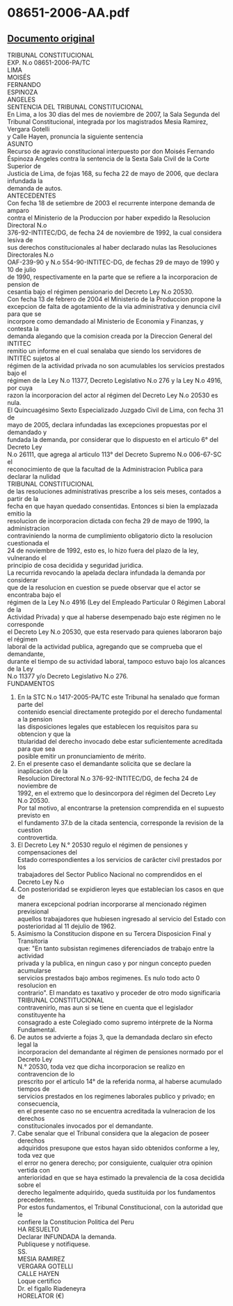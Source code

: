 
08651-2006-AA.pdf
=================
  
[Documento original](https://tc.gob.pe/jurisprudencia/2008/08651-2006-AA.pdf)  
---  
TRIBUNAL CONSTITUCIONAL  
EXP. N.o 08651-2006-PA/TC  
LIMA  
MOISÉS  
FERNANDO  
ESPINOZA  
ANGELES  
SENTENCIA DEL TRIBUNAL CONSTITUCIONAL  
En Lima, a los 30 dias del mes de noviembre de 2007, la Sala Segunda del  
Tribunal Constitucional, integrada por los magistrados Mesia Ramirez, Vergara Gotelli  
y Calle Hayen, pronuncia la siguiente sentencia  
ASUNTO  
Recurso de agravio constitucional interpuesto por don Moisés Fernando  
Éspinoza Angeles contra la sentencia de la Sexta Sala Civil de la Corte Superior de  
Justicia de Lima, de fojas 168, su fecha 22 de mayo de 2006, que declara infundada la  
demanda de autos.  
ANTECEDENTES  
Con fecha 18 de setiembre de 2003 el recurrente interpone demanda de amparo  
contra el Ministerio de la Produccion por haber expedido la Resolucion Directoral N.o  
376-92-INTITEC/DG, de fecha 24 de noviembre de 1992, la cual considera lesiva de  
sus derechos constitucionales al haber declarado nulas las Resoluciones Directorales N.o  
OAF-239-90 y N.o 554-90-INTITEC-DG, de fechas 29 de mayo de 1990 y 10 de julio  
de 1990, respectivamente en la parte que se refiere a la incorporacion de pension de  
cesantia bajo el régimen pensionario del Decreto Ley N.o 20530.  
Con fecha 13 de febrero de 2004 el Ministerio de la Produccion propone la  
excepcion de falta de agotamiento de la via administrativa y denuncia civil para que se  
incorpore como demandado al Ministerio de Economia y Finanzas, y contesta la  
demanda alegando que la comision creada por la Direccion General del INTITEC  
remitio un informe en el cual senalaba que siendo los servidores de INTITEC sujetos al  
régimen de la actividad privada no son acumulables los servicios prestados bajo el  
régimen de la Ley N.o 11377, Decreto Legislativo N.o 276 y la Ley N.o 4916, por cuya  
razon la incorporacion del actor al régimen del Decreto Ley N.o 20530 es nula.  
El Quincuagésimo Sexto Especializado Juzgado Civil de Lima, con fecha 31 de  
mayo de 2005, declara infundadas las excepciones propuestas por el demandado y  
fundada la demanda, por considerar que lo dispuesto en el articulo 6° del Decreto Ley  
N.o 26111, que agrega al articulo 113° del Decreto Supremo N.o 006-67-SC el  
reconocimiento de que la facultad de la Administracion Publica para declarar la nulidad  
TRIBUNAL CONSTITUCIONAL  
de las resoluciones administrativas prescribe a los seis meses, contados a partir de la  
fecha en que hayan quedado consentidas. Entonces si bien la emplazada emitio la  
resolucion de incorporacion dictada con fecha 29 de mayo de 1990, la administracion  
contraviniendo la norma de cumplimiento obligatorio dicto la resolucion cuestionada el  
24 de noviembre de 1992, esto es, lo hizo fuera del plazo de la ley, vulnerando el  
principio de cosa decidida y seguridad juridica.  
La recurrida revocando la apelada declara infundada la demanda por considerar  
que de la resolucion en cuestion se puede observar que el actor se encontraba bajo el  
régimen de la Ley N.o 4916 (Ley del Empleado Particular 0 Régimen Laboral de la  
Actividad Privada) y que al haberse desempenado bajo este régimen no le corresponde  
el Decreto Ley N.o 20530, que esta reservado para quienes laboraron bajo el régimen  
laboral de la actividad publica, agregando que se comprueba que el demandante,  
durante el tiempo de su actividad laboral, tampoco estuvo bajo los alcances de la Ley  
N.o 11377 y/o Decreto Legislativo N.o 276.  
FUNDAMENTOS  
1. En la STC N.o 1417-2005-PA/TC este Tribunal ha senalado que forman parte del  
contenido esencial directamente protegido por el derecho fundamental a la pension  
las disposiciones legales que establecen los requisitos para su obtencion y que la  
titularidad del derecho invocado debe estar suficientemente acreditada para que sea  
posible emitir un pronunciamiento de mérito.  
2. En el presente caso el demandante solicita que se declare la inaplicacion de la  
Resolucion Directoral N.o 376-92-INTITEC/DG, de fecha 24 de noviembre de  
1992, en el extremo que lo desincorpora del régimen del Decreto Ley N.o 20530.  
Por tal motivo, al encontrarse la pretension comprendida en el supuesto previsto en  
el fundamento 37.b de la citada sentencia, corresponde la revision de la cuestion  
controvertida.  
3. El Decreto Ley N.° 20530 regulo el régimen de pensiones y compensaciones del  
Estado correspondientes a los servicios de carâcter civil prestados por los  
trabajadores del Sector Publico Nacional no comprendidos en el Decreto Ley N.o  
19990. Con posterioridad se expidieron leyes que establecian los casos en que de  
manera excepcional podrian incorporarse al mencionado régimen previsional  
aquellos trabajadores que hubiesen ingresado al servicio del Estado con  
posterioridad al 11 dejulio de 1962.  
4. Asimismo la Constitucion dispone en su Tercera Disposicion Final y Transitoria  
que: "En tanto subsistan regimenes diferenciados de trabajo entre la actividad  
privada y la publica, en ningun caso y por ningun concepto pueden acumularse  
servicios prestados bajo ambos regimenes. Es nulo todo acto 0 resolucion en  
contrario". El mandato es taxativo y proceder de otro modo significaria  
TRIBUNAL CONSTITUCIONAL  
contravenirlo, mas aun si se tiene en cuenta que el legislador constituyente ha  
consagrado a este Colegiado como supremo intérprete de la Norma Fundamental.  
5. De autos se advierte a fojas 3, que la demandada declaro sin efecto legal la  
incorporacion del demandante al régimen de pensiones normado por el Decreto Ley  
N.° 20530, toda vez que dicha incorporacion se realizo en contravencion de lo  
prescrito por el articulo 14° de la referida norma, al haberse acumulado tiempos de  
servicios prestados en los regimenes laborales publico y privado; en consecuencia,  
en el presente caso no se encuentra acreditada la vulneracion de los derechos  
constitucionales invocados por el demandante.  
6. Cabe senalar que el Tribunal considera que la alegacion de poseer derechos  
adquiridos presupone que estos hayan sido obtenidos conforme a ley, toda vez que  
el error no genera derecho; por consiguiente, cualquier otra opinion vertida con  
anterioridad en que se haya estimado la prevalencia de la cosa decidida sobre el  
derecho legalmente adquirido, queda sustituida por los fundamentos precedentes.  
Por estos fundamentos, el Tribunal Constitucional, con la autoridad que le  
confiere la Constitucion Politica del Peru  
HA RESUELTO  
Declarar INFUNDADA la demanda.  
Publiquese y notifiquese.  
SS.  
MESIA RAMIREZ  
VERGARA GOTELLI  
CALLE HAYEN  
Loque certifico  
Dr.  el figallo Riadeneyra  
HORELATOR (€)